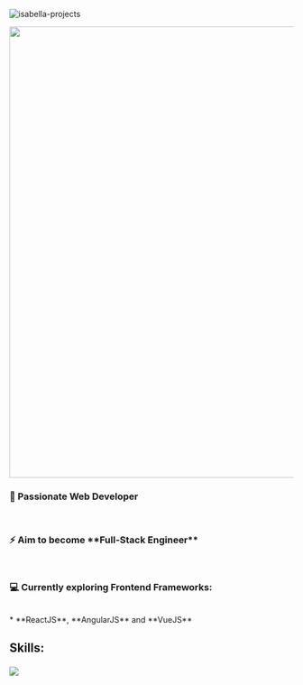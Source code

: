 <p align="left"> <img src="https://komarev.com/ghpvc/?username=isabella-projects&label=Profile%20views&color=brightgreen&style=flat&abbreviated=true" alt="isabella-projects" /> </p>

<div align="left">
    <img src="https://i.imgur.com/YlGrpaq.png" width="800px" height="auto"><br>
    <h3>🌱 Passionate Web Developer</h3><br>
    <h3>⚡ Aim to become **Full-Stack Engineer**</h3><br>
    <h3>💻 Currently exploring Frontend Frameworks:</h3><br>
    * **ReactJS**, **AngularJS** and **VueJS**<br>
    <h2>Skills:<br>
      <p>
        <a href="https://github.com/isabella-projects">
          <img src="https://skillicons.dev/icons?i=html,css,sass,js,jquery,nodejs,react,angular,vue,php,nodejs,ts,vite,webpack,jest,mysql,wordpress,xd&perline=3"/>
        </a>
      </p>
    </h2>
</div>


